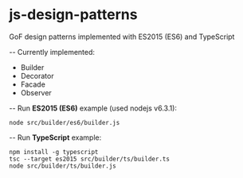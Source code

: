 # js-design-patterns
GoF design patterns implemented with ES2015 (ES6) and TypeScript

--
Currently implemented:
* Builder
* Decorator
* Facade
* Observer

--
Run **ES2015 (ES6)** example (used nodejs v6.3.1):

```node src/builder/es6/builder.js```

--
Run **TypeScript** example:

```
npm install -g typescript
tsc --target es2015 src/builder/ts/builder.ts
node src/builder/ts/builder.js
```
